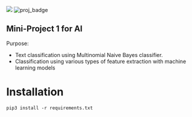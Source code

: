 ![](https://img.shields.io/badge/Code-Python-informational?style=flat&logo=python&logoColor=white&color=2bbc8a)
![proj_badge](https://img.shields.io/badge/Project-ML-brightgreen)

## Mini-Project 1 for AI
Purpose:
- Text classification using Multinomial Naive Bayes classifier.
- Classification using various types of feature extraction with machine learning models

# Installation
```console
pip3 install -r requirements.txt
```
